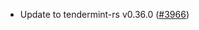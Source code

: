 - Update to tendermint-rs v0.36.0
  ([\#3966](https://github.com/informalsystems/hermes/issues/3966))